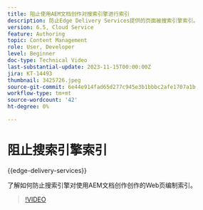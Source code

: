 ```yaml
---
title: 阻止使用AEM文档创作对搜索引擎进行索引
description: 防止Edge Delivery Services提供的页面被搜索引擎索引。
version: 6.5, Cloud Service
feature: Authoring
topic: Content Management
role: User, Developer
level: Beginner
doc-type: Technical Video
last-substantial-update: 2023-11-15T00:00:00Z
jira: KT-14493
thumbnail: 3425726.jpeg
source-git-commit: 6e44e914fad65d277c945e3b1bbbc2afe1707a1b
workflow-type: tm+mt
source-wordcount: '42'
ht-degree: 0%

---
```



# 阻止搜索引擎索引

{{edge-delivery-services}}

了解如何防止搜索引擎对使用AEM文档创作创作的Web页编制索引。

>[!VIDEO](https://video.tv.adobe.com/v/3425726/?learn=on)
